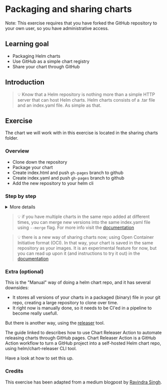 # Packaging and sharing charts

Note: This exercise requires that you have forked the GitHub repository to your own user, so you have administrative access.

## Learning goal

- Packaging Helm charts
- Use GitHub as a simple chart registry
- Share your chart through GitHub

## Introduction

> :bulb: Know that a Helm repository is nothing more than a simple HTTP server that can host Helm charts.
> Helm charts consists of a .tar file and an index.yaml file.
> As simple as that.

## Exercise

The chart we will work with in this exercise is located in the sharing charts folder.

### Overview

- Clone down the repository
- Package your chart
- Create index.html and push `gh-pages` branch to github
- Create index.yaml and push `gh-pages` branch to github
- Add the new repository to your helm cli

### Step by step

<details>
      <summary>More details</summary>

**Clone down the repository**

- In the helm-katas folder, make a new folder with your github handle as your name.
- Open a terminal into that folder, and clone down your forked repository.

> :bulb: make sure that the repo you are cloning down is your own, and not the eficode-academy one. Yours will have a URL like the following: https://github.com/yourusername/helm-katas where `yourusername` is replaced with your username.

**Package your chart**

- Open a terminal in the `<yourusername>/helm-katas/sharing-charts` directory
- Package your chart with `helm package sentence-app`
- Move the package out to the root folder of your cloned repository

> the path would be something like this: `/home/ubuntu/helm-katas/YourGHName/helm-katas`

**Create index.html and push `gh-pages` branch to github**

- Add an empty index.html file in the root: `touch index.html`

> Note: this is for github to recognize this as a website and start serving it as content.

- create a branch named `gh-pages` from the main branch, and check it out.
- add the helm chart `.tgz` and the `index.html` to git, make a commit and push it to your new `gh-pages` branch.

> Note: the VSCode instances used would like to login for you with OAuth. We therefore recommend you to use a dummy github account for this due to security considerations.

<details>
      <summary>:bulb: git help</summary>

- Make sure you are in the folder `/home/ubuntu/helm-katas/YourGHName/helm-katas`
- Create and check out a new branch called `gh-pages` by running: `git checkout -b gh-pages`
- Type `git status` to see that you have two new files, your index file and the app in compressed format.
- Add both files to git with with `git add index.html` and `git add sentence-app-0.1.0.tgz`
- Commit both files with `git commit -m "made first gh page"`
- Push them to Github with `git push --set-upstream origin gh-pages`

</details>

- Go to the Settings tab of your Github repository and the `Pages` tab on the left. Here you will see a link, in the format like: https://UserName.github.io/helm-katas/.
- Click the link to see a blank webpage, making sure that the page is served through github.

**Create index.yaml and push `gh-pages` branch to github**

- Use the `helm repo index` command to generate the `index.yaml` file: `helm repo index . --url https://<yourGitHubUsername.github.io/helm-katas`
- Open the newly created file to see that the content matches the below example:

```yaml
apiVersion: v1
entries:
  sentence-app:
  - apiVersion: v2
    appVersion: 1.16.0
    created: "2021-05-18T11:05:16.935664314Z"
    description: A Helm chart for Kubernetes
    digest: 2125cd363e6f764472cb70c7afab5e35170c64ae06630bc7fd15577a40afaef4
    name: sentence-app
    type: application
    urls:
    - https://sofusalbertsen.github.io/helm-katas/sentence-app-0.1.0.tgz
    version: 0.1.0
generated: "2021-05-18T11:05:16.93437855Z"
```

- Add, commit and push the index file to the `gh-pages` branch.

Congratulations! You have now made your first chart repository.

**Add the new repository to your helm cli**

To test out your newly created repo, try to add it to your helm CLI.

- Add the repository to helm: `helm repo add my-repo https://<yourGitHubUsername.github.io/helm-katas`
- List your helm repositories to see the newly added repo: `helm repo list`

```sh
$ helm repo list
NAME    URL
my-repo https://sofusalbertsen.github.io/helm-katas/
```

Great! Your helm repo is live and now you can fetch your helm chart or install your helm chart.

```sh
$ helm install sentence-app my-repo/sentence-app
NAME: sentence-app
LAST DEPLOYED: Tue May 18 11:23:54 2021
NAMESPACE: user1
STATUS: deployed
REVISION: 1
```

- Watch the kubernetes object gets created with `kubectl get pods,svc`
- Clean up by uninstalling the chart: `helm uninstall sentence-app`

</details>

> :bulb: if you have multiple charts in the same repo added at different times, you can merge new versions into the same index.yaml file using `--merge` flag. For more info visit the [documentation](https://helm.sh/docs/topics/chart_repository/#add-new-charts-to-an-existing-repository)

> :bulb: there is a new way of sharing charts now; using Open Container Initiative format (OCI). In that way, your chart is saved in the same repository as your images. It is an experimental feature for now, but you can read up upon it (and instructions to try it out) in the [documentation](https://helm.sh/docs/topics/registries/#enabling-oci-support)

### Extra (optional)

This is the "Manual" way of doing a helm chart repo, and it has several downsides:

* It stores all versions of your charts in a packaged (binary) file in your git repo, creating a large repository to clone over time.
* It right now is manually done, so it needs to be CI'ed in a pipeline to become really usefull.

But there is another way, using the [releaser](https://helm.sh/docs/howto/chart_releaser_action/) tool.

The guide linked to describes how to use Chart Releaser Action to automate releasing charts through GitHub pages. Chart Releaser Action is a GitHub Action workflow to turn a GitHub project into a self-hosted Helm chart repo, using helm/chart-releaser CLI tool.

Have a look at how to set this up.

### Credits

This exercise has been adapted from a medium blogpost by [Ravindra Singh](https://medium.com/xebia-engineering/how-to-share-helm-chart-via-helm-repository-4cbfc7b1df90).
